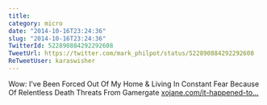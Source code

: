 ```yaml
---
title: 
category: micro
date: "2014-10-16T23:24:36"
slug: "2014-10-16T23:24:36"
TwitterId: 522890884292292608
TweetUrl: https://twitter.com/mark_philpot/status/522890884292292608
ReTweetUser: karaswisher
---
```


<i class="fa fa-retweet" aria-hidden="true"></i> Wow: I've Been Forced Out Of My Home &amp; Living In Constant Fear Because Of Relentless Death Threats From Gamergate [xojane.com/it-happened-to…](http://www.xojane.com/it-happened-to-me/brianna-wu-gamergate)